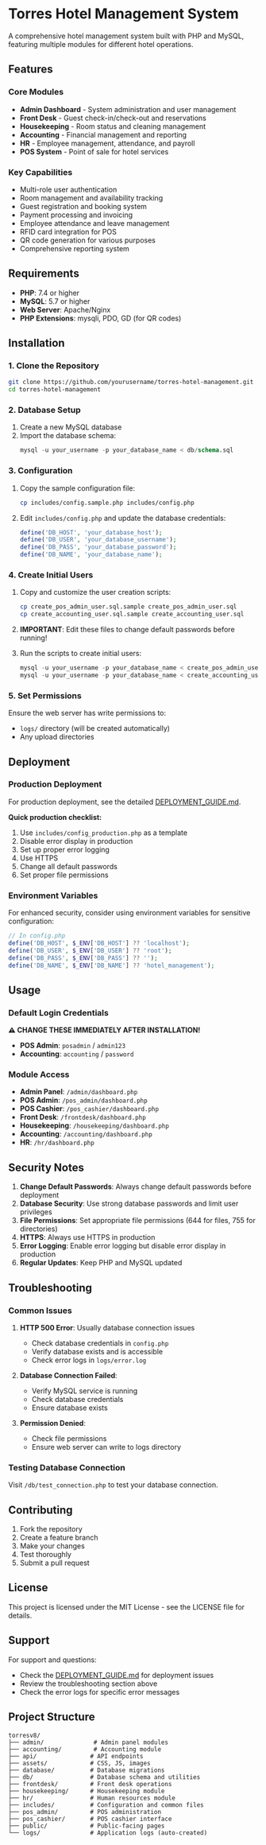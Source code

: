 # Torres Hotel Management System

A comprehensive hotel management system built with PHP and MySQL, featuring multiple modules for different hotel operations.

## Features

### Core Modules
- **Admin Dashboard** - System administration and user management
- **Front Desk** - Guest check-in/check-out and reservations
- **Housekeeping** - Room status and cleaning management
- **Accounting** - Financial management and reporting
- **HR** - Employee management, attendance, and payroll
- **POS System** - Point of sale for hotel services

### Key Capabilities
- Multi-role user authentication
- Room management and availability tracking
- Guest registration and booking system
- Payment processing and invoicing
- Employee attendance and leave management
- RFID card integration for POS
- QR code generation for various purposes
- Comprehensive reporting system

## Requirements

- **PHP**: 7.4 or higher
- **MySQL**: 5.7 or higher
- **Web Server**: Apache/Nginx
- **PHP Extensions**: mysqli, PDO, GD (for QR codes)

## Installation

### 1. Clone the Repository

```bash
git clone https://github.com/yourusername/torres-hotel-management.git
cd torres-hotel-management
```

### 2. Database Setup

1. Create a new MySQL database
2. Import the database schema:
   ```sql
   mysql -u your_username -p your_database_name < db/schema.sql
   ```

### 3. Configuration

1. Copy the sample configuration file:
   ```bash
   cp includes/config.sample.php includes/config.php
   ```

2. Edit `includes/config.php` and update the database credentials:
   ```php
   define('DB_HOST', 'your_database_host');
   define('DB_USER', 'your_database_username');
   define('DB_PASS', 'your_database_password');
   define('DB_NAME', 'your_database_name');
   ```

### 4. Create Initial Users

1. Copy and customize the user creation scripts:
   ```bash
   cp create_pos_admin_user.sql.sample create_pos_admin_user.sql
   cp create_accounting_user.sql.sample create_accounting_user.sql
   ```

2. **IMPORTANT**: Edit these files to change default passwords before running!

3. Run the scripts to create initial users:
   ```sql
   mysql -u your_username -p your_database_name < create_pos_admin_user.sql
   mysql -u your_username -p your_database_name < create_accounting_user.sql
   ```

### 5. Set Permissions

Ensure the web server has write permissions to:
- `logs/` directory (will be created automatically)
- Any upload directories

## Deployment

### Production Deployment

For production deployment, see the detailed [DEPLOYMENT_GUIDE.md](DEPLOYMENT_GUIDE.md).

**Quick production checklist:**
1. Use `includes/config_production.php` as a template
2. Disable error display in production
3. Set up proper error logging
4. Use HTTPS
5. Change all default passwords
6. Set proper file permissions

### Environment Variables

For enhanced security, consider using environment variables for sensitive configuration:

```php
// In config.php
define('DB_HOST', $_ENV['DB_HOST'] ?? 'localhost');
define('DB_USER', $_ENV['DB_USER'] ?? 'root');
define('DB_PASS', $_ENV['DB_PASS'] ?? '');
define('DB_NAME', $_ENV['DB_NAME'] ?? 'hotel_management');
```

## Usage

### Default Login Credentials

**⚠️ CHANGE THESE IMMEDIATELY AFTER INSTALLATION!**

- **POS Admin**: `posadmin` / `admin123`
- **Accounting**: `accounting` / `password`

### Module Access

- **Admin Panel**: `/admin/dashboard.php`
- **POS Admin**: `/pos_admin/dashboard.php`
- **POS Cashier**: `/pos_cashier/dashboard.php`
- **Front Desk**: `/frontdesk/dashboard.php`
- **Housekeeping**: `/housekeeping/dashboard.php`
- **Accounting**: `/accounting/dashboard.php`
- **HR**: `/hr/dashboard.php`

## Security Notes

1. **Change Default Passwords**: Always change default passwords before deployment
2. **Database Security**: Use strong database passwords and limit user privileges
3. **File Permissions**: Set appropriate file permissions (644 for files, 755 for directories)
4. **HTTPS**: Always use HTTPS in production
5. **Error Logging**: Enable error logging but disable error display in production
6. **Regular Updates**: Keep PHP and MySQL updated

## Troubleshooting

### Common Issues

1. **HTTP 500 Error**: Usually database connection issues
   - Check database credentials in `config.php`
   - Verify database exists and is accessible
   - Check error logs in `logs/error.log`

2. **Database Connection Failed**: 
   - Verify MySQL service is running
   - Check database credentials
   - Ensure database exists

3. **Permission Denied**:
   - Check file permissions
   - Ensure web server can write to logs directory

### Testing Database Connection

Visit `/db/test_connection.php` to test your database connection.

## Contributing

1. Fork the repository
2. Create a feature branch
3. Make your changes
4. Test thoroughly
5. Submit a pull request

## License

This project is licensed under the MIT License - see the LICENSE file for details.

## Support

For support and questions:
- Check the [DEPLOYMENT_GUIDE.md](DEPLOYMENT_GUIDE.md) for deployment issues
- Review the troubleshooting section above
- Check the error logs for specific error messages

## Project Structure

```
torresv8/
├── admin/              # Admin panel modules
├── accounting/         # Accounting module
├── api/               # API endpoints
├── assets/            # CSS, JS, images
├── database/          # Database migrations
├── db/                # Database schema and utilities
├── frontdesk/         # Front desk operations
├── housekeeping/      # Housekeeping module
├── hr/                # Human resources module
├── includes/          # Configuration and common files
├── pos_admin/         # POS administration
├── pos_cashier/       # POS cashier interface
├── public/            # Public-facing pages
└── logs/              # Application logs (auto-created)
```